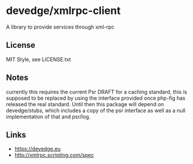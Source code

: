 # devedge/xmlrpc-client
A library to provide services through xml-rpc

## License
MIT Style, see LICENSE.txt

## Notes
currently this requires the current Psr DRAFT for a caching standard, this is supposed to be replaced by using
the interface provided once php-fig has released the real standard. Until then this package will depend on devedge/stubs,
which includes a copy of the psr interface as well as a null implementation of that and psr/log.

## Links
 * https://devedge.eu
 * http://xmlrpc.scripting.com/spec
